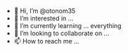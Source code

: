 - 👋 Hi, I’m @otonom35
- 👀 I’m interested in ...
- 🌱 I’m currently learning ... everything
- 💞️ I’m looking to collaborate on ...
- 📫 How to reach me ...

<!---
otonom35/otonom35 is a ✨ special ✨ repository because its `README.md` (this file) appears on your GitHub profile.
You can click the Preview link to take a look at your changes.
--->
